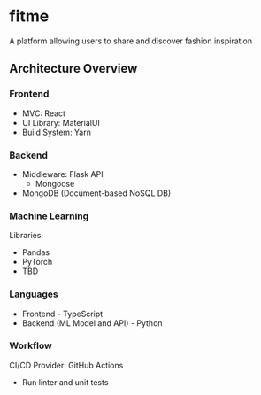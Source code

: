 # fitme
A platform allowing users to share and discover fashion inspiration

## Architecture Overview

### Frontend

- MVC: React
- UI Library: MaterialUI
- Build System: Yarn

### Backend

- Middleware: Flask API
  - Mongoose
- MongoDB (Document-based NoSQL DB)

### Machine Learning

Libraries:
- Pandas
- PyTorch
- TBD

### Languages

- Frontend - TypeScript
- Backend (ML Model and API) - Python

### Workflow

CI/CD Provider: GitHub Actions
- Run linter and unit tests